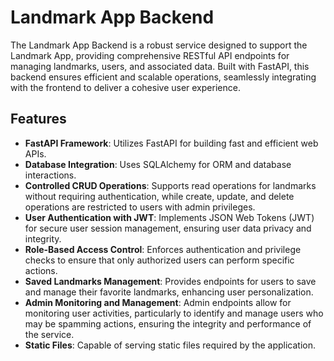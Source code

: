 # Landmark App Backend

The Landmark App Backend is a robust service designed to support the Landmark App, providing comprehensive RESTful API endpoints for managing landmarks, users, and associated data. Built with FastAPI, this backend ensures efficient and scalable operations, seamlessly integrating with the frontend to deliver a cohesive user experience.

## Features

-   **FastAPI Framework**: Utilizes FastAPI for building fast and efficient web APIs.
-   **Database Integration**: Uses SQLAlchemy for ORM and database interactions.
-   **Controlled CRUD Operations**: Supports read operations for landmarks without requiring authentication, while create, update, and delete operations are restricted to users with admin privileges.
-   **User Authentication with JWT**: Implements JSON Web Tokens (JWT) for secure user session management, ensuring user data privacy and integrity.
-   **Role-Based Access Control**: Enforces authentication and privilege checks to ensure that only authorized users can perform specific actions.
-   **Saved Landmarks Management**: Provides endpoints for users to save and manage their favorite landmarks, enhancing user personalization.
-   **Admin Monitoring and Management**: Admin endpoints allow for monitoring user activities, particularly to identify and manage users who may be spamming actions, ensuring the integrity and performance of the service.
-   **Static Files**: Capable of serving static files required by the application.
